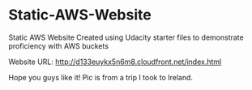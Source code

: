 # Static-AWS-Website
Static AWS Website Created using Udacity starter files to demonstrate proficiency with AWS buckets


Website URL: http://d133euykx5n6m8.cloudfront.net/index.html

Hope you guys like it! Pic is from a trip I took to Ireland. 
